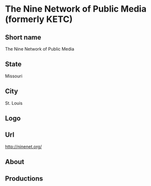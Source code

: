 # The Nine Network of Public Media (formerly KETC)

## Short name

The Nine Network of Public Media

## State

Missouri

## City

St. Louis

## Logo



## Url

http://ninenet.org/

## About



## Productions


